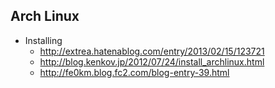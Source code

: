 ## Arch Linux
* Installing
  * http://extrea.hatenablog.com/entry/2013/02/15/123721
  * http://blog.kenkov.jp/2012/07/24/install_archlinux.html
  * http://fe0km.blog.fc2.com/blog-entry-39.html
